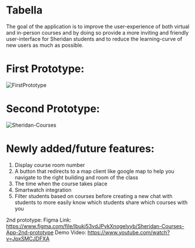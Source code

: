 # Tabella
The goal of the application is to improve the user-experience of both virtual and in-person courses and by doing so provide a more inviting and friendly user-interface for Sheridan students and to reduce the learning-curve of new users as much as possible.

# First Prototype:
![FirstPrototype](https://user-images.githubusercontent.com/60274691/156085670-c3fe34e1-be5d-4915-9356-c821d27ae25d.png)

# Second Prototype:
![Sheridan-Courses](https://user-images.githubusercontent.com/60274691/156081763-6dd43951-f64a-44e1-908e-bf1ebe7c5ad2.png)
# Newly added/future features:
1. Display course room number
2. A button that redirects to a map client like google map to help you navigate to the right building and room of the class
3. The time when the course takes place
4. Smartwatch integration
5. Filter students based on courses before creating a new chat with students to more easily know which students share which courses with you

2nd prototype:
Figma Link: https://www.figma.com/file/lbuki53vdJPykXnogelyyb/Sheridan-Courses-App-2nd-prototype
Demo Video: https://www.youtube.com/watch?v=JpxSMCJDFXA
